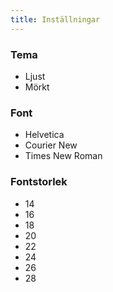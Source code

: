 ```yaml
---
title: Inställningar
---
```


### Tema

* <a onclick="setStorage('theme','light')">Ljust</a>  
* <a onclick="setStorage('theme','dark')">Mörkt</a>  

### Font

* <a onclick="setStorage('font','Helvetica')">Helvetica</a>  
* <a onclick="setStorage('font','Courier New')">Courier New</a>  
* <a onclick="setStorage('font','Times New Roman')">Times New Roman</a>  

### Fontstorlek

* <a onclick="setStorage('fontsize','14')">14</a>  
* <a onclick="setStorage('fontsize','16')">16</a>  
* <a onclick="setStorage('fontsize','18')">18</a>  
* <a onclick="setStorage('fontsize','20')">20</a>  
* <a onclick="setStorage('fontsize','22')">22</a>  
* <a onclick="setStorage('fontsize','24')">24</a>  
* <a onclick="setStorage('fontsize','26')">26</a>  
* <a onclick="setStorage('fontsize','28')">28</a>  
